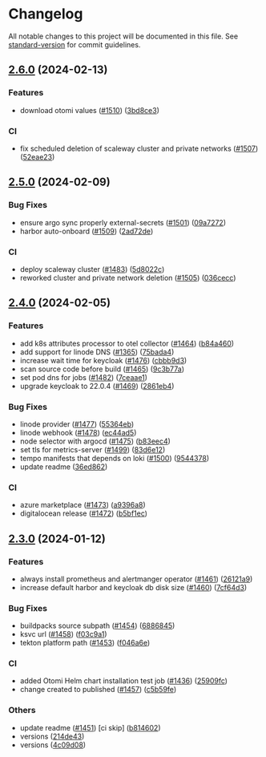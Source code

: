 # Changelog

All notable changes to this project will be documented in this file. See [standard-version](https://github.com/conventional-changelog/standard-version) for commit guidelines.

## [2.6.0](https://github.com/redkubes/otomi-core/compare/v2.5.0...v2.6.0) (2024-02-13)


### Features

* download otomi values ([#1510](https://github.com/redkubes/otomi-core/issues/1510)) ([3bd8ce3](https://github.com/redkubes/otomi-core/commit/3bd8ce3f363808fbfb677300a00d541b200b1c38))


### CI

* fix scheduled deletion of scaleway cluster and private networks ([#1507](https://github.com/redkubes/otomi-core/issues/1507)) ([52eae23](https://github.com/redkubes/otomi-core/commit/52eae23e76198b5aa9dc57a65b4e5456bdf37a30))

## [2.5.0](https://github.com/redkubes/otomi-core/compare/v2.4.0...v2.5.0) (2024-02-09)


### Bug Fixes

* ensure argo sync properly external-secrets ([#1501](https://github.com/redkubes/otomi-core/issues/1501)) ([09a7272](https://github.com/redkubes/otomi-core/commit/09a72727bff671b156c5861938f2d33c93b84f97))
* harbor auto-onboard ([#1509](https://github.com/redkubes/otomi-core/issues/1509)) ([2ad72de](https://github.com/redkubes/otomi-core/commit/2ad72ded34c8ee865c5b8fd5dcec7ce2d266c5ee))


### CI

* deploy scaleway cluster ([#1483](https://github.com/redkubes/otomi-core/issues/1483)) ([5d8022c](https://github.com/redkubes/otomi-core/commit/5d8022cff23ab689f2f0ca192d60f5faed181d63))
* reworked cluster and private network deletion ([#1505](https://github.com/redkubes/otomi-core/issues/1505)) ([036cecc](https://github.com/redkubes/otomi-core/commit/036cecc33064977bd20bafd48d12a662c1eb79a6))

## [2.4.0](https://github.com/redkubes/otomi-core/compare/v2.3.0...v2.4.0) (2024-02-05)


### Features
* add k8s attributes processor to otel collector ([#1464](https://github.com/redkubes/otomi-core/issues/1464)) ([b84a460](https://github.com/redkubes/otomi-core/commit/b84a460b9317a10614589f2e0735d016bab47583))
* add support for linode DNS ([#1365](https://github.com/redkubes/otomi-core/issues/1365)) ([75bada4](https://github.com/redkubes/otomi-core/commit/75bada4b7c9564541bec5fd9c241c804fb17067b))
* increase wait time for keycloak ([#1476](https://github.com/redkubes/otomi-core/issues/1476)) ([cbbb9d3](https://github.com/redkubes/otomi-core/commit/cbbb9d35dbe51b8e2407a8b38e77713195ff2ba2))
* scan source code before build ([#1465](https://github.com/redkubes/otomi-core/issues/1465)) ([9c3b77a](https://github.com/redkubes/otomi-core/commit/9c3b77a3723f44c19e696e780cc2a6913ccc5ab0))
* set pod dns for jobs ([#1482](https://github.com/redkubes/otomi-core/issues/1482)) ([7ceaae1](https://github.com/redkubes/otomi-core/commit/7ceaae192940052c07ee146d4d346aa96433f343))
* upgrade keycloak to 22.0.4 ([#1469](https://github.com/redkubes/otomi-core/issues/1469)) ([2861eb4](https://github.com/redkubes/otomi-core/commit/2861eb463eb6ecf603e39d3a02c62a8b09fe850a))


### Bug Fixes
* linode provider ([#1477](https://github.com/redkubes/otomi-core/issues/1477)) ([55364eb](https://github.com/redkubes/otomi-core/commit/55364eb2f512c7bd17ff188e556f04fe3153b5d3))
* linode webhook ([#1478](https://github.com/redkubes/otomi-core/issues/1478)) ([ec44ad5](https://github.com/redkubes/otomi-core/commit/ec44ad5e08937d1e48326c5c1b0a8976d3804b93))
* node selector with argocd ([#1475](https://github.com/redkubes/otomi-core/issues/1475)) ([b83eec4](https://github.com/redkubes/otomi-core/commit/b83eec453a0ff97f11bb04bfbc45e3de7887ee15))
* set tls for metrics-server ([#1499](https://github.com/redkubes/otomi-core/issues/1499)) ([83d6e12](https://github.com/redkubes/otomi-core/commit/83d6e12c7dd0eb2f7053de511ae8077042c5b2d5))
* tempo manifests that depends on loki ([#1500](https://github.com/redkubes/otomi-core/issues/1500)) ([9544378](https://github.com/redkubes/otomi-core/commit/954437861b6f0d58f870f71a18d5edc4dad99460))
* update readme ([36ed862](https://github.com/redkubes/otomi-core/commit/36ed86285703b5de4f8042276c49c8fda546b0b1))

### CI
* azure marketplace ([#1473](https://github.com/redkubes/otomi-core/issues/1473)) ([a9396a8](https://github.com/redkubes/otomi-core/commit/a9396a80cf5f408f1f4ff8a098d072d89e4cbf7b))
* digitalocean release ([#1472](https://github.com/redkubes/otomi-core/issues/1472)) ([b5bf1ec](https://github.com/redkubes/otomi-core/commit/b5bf1ece26aaa558b2d11192cfe123c73930fc32))

## [2.3.0](https://github.com/redkubes/otomi-core/compare/v2.2.0...v2.3.0) (2024-01-12)


### Features

* always install prometheus and alertmanger operator ([#1461](https://github.com/redkubes/otomi-core/issues/1461)) ([26121a9](https://github.com/redkubes/otomi-core/commit/26121a97fb6605532498e7e7a8f69d67015c5498))
* increase default harbor and keycloak db disk size ([#1460](https://github.com/redkubes/otomi-core/issues/1460)) ([7cf64d3](https://github.com/redkubes/otomi-core/commit/7cf64d34cc19b8585ae63a127d40a842b1abff82))


### Bug Fixes

* buildpacks source subpath ([#1454](https://github.com/redkubes/otomi-core/issues/1454)) ([6886845](https://github.com/redkubes/otomi-core/commit/68868454ab4402636d677122cd3a4fd2bdfd010c))
* ksvc url ([#1458](https://github.com/redkubes/otomi-core/issues/1458)) ([f03c9a1](https://github.com/redkubes/otomi-core/commit/f03c9a1554e833065ada3cce35015634225eca94))
* tekton platform path ([#1453](https://github.com/redkubes/otomi-core/issues/1453)) ([f046a6e](https://github.com/redkubes/otomi-core/commit/f046a6e3204183c965f0fec25ee16405e353f882))


### CI

* added Otomi Helm chart installation test job ([#1436](https://github.com/redkubes/otomi-core/issues/1436)) ([25909fc](https://github.com/redkubes/otomi-core/commit/25909fc4522ec5504ac1633ebf836af6140cf4d9))
* change created to published ([#1457](https://github.com/redkubes/otomi-core/issues/1457)) ([c5b59fe](https://github.com/redkubes/otomi-core/commit/c5b59fea102340e9a2b105b71c3286ed686bd17c))


### Others

* update readme  ([#1451](https://github.com/redkubes/otomi-core/issues/1451)) [ci skip] ([b814602](https://github.com/redkubes/otomi-core/commit/b814602e68168e085e5433bec26197e8acd6ab08))
* versions ([214de43](https://github.com/redkubes/otomi-core/commit/214de434e47dbf71c5b52c055787cfdc7e4212eb))
* versions ([4c09d08](https://github.com/redkubes/otomi-core/commit/4c09d080d9be092eb7c5f93e31ced0a6e9914a9a))
